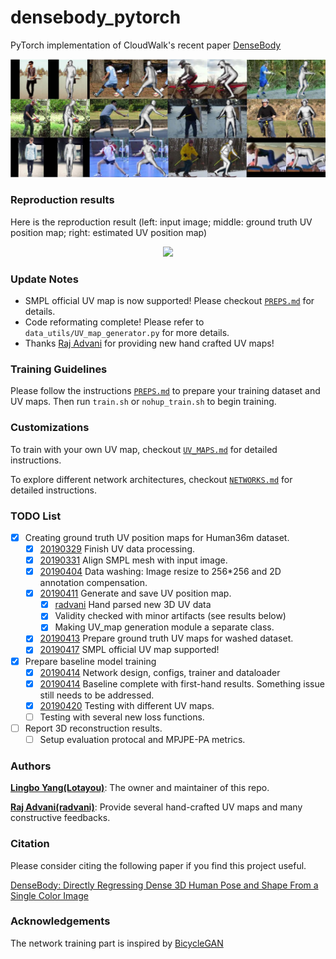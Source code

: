 # densebody_pytorch
PyTorch implementation of CloudWalk's recent paper [DenseBody](https://arxiv.org/abs/1903.10153v3)

![paper teaser](teaser/teaser.jpg)

### Reproduction results

Here is the reproduction result (left: input image; middle: ground truth UV position map; right: estimated UV position map)

<div align="center">
  <img src="https://user-images.githubusercontent.com/33449901/56275710-cce07800-6133-11e9-9507-cfc347a51006.png" width="800px" />
</div>

### Update Notes
- SMPL official UV map is now supported! Please checkout [`PREPS.md`](PREPS.md) for details.
- Code reformating complete! Please refer to `data_utils/UV_map_generator.py` for more details.
- Thanks [Raj Advani](https://github.com/radvani) for providing new hand crafted UV maps!

### Training Guidelines
Please follow the instructions [`PREPS.md`](PREPS.md) to prepare your training dataset and UV maps. Then run `train.sh` or `nohup_train.sh` to begin training. 

### Customizations

To train with your own UV map, checkout [`UV_MAPS.md`](UV_MAPS.md) for detailed instructions.

To explore different network architectures, checkout [`NETWORKS.md`](NETWORKS.md) for detailed instructions.

### TODO List
- [x] Creating ground truth UV position maps for Human36m dataset.
    - [x] [20190329]() Finish UV data processing.
    - [x] [20190331]() Align SMPL mesh with input image.
    - [x] [20190404]() Data washing: Image resize to 256*256 and 2D annotation compensation.
    - [x] [20190411]() Generate and save UV position map.
        - [x] [radvani](https://github.com/radvani) Hand parsed new 3D UV data
        - [x] Validity checked with minor artifacts (see results below)
        - [x] Making UV_map generation module a separate class.
    - [x] [20190413]() Prepare ground truth UV maps for washed dataset.
    - [x] [20190417]() SMPL official UV map supported!
    
- [x] Prepare baseline model training
    - [x] [20190414]() Network design, configs, trainer and dataloader
    - [x] [20190414]() Baseline complete with first-hand results. Something issue still needs to be addressed.
    - [x] [20190420]() Testing with different UV maps.
    - [ ] Testing with several new loss functions.
    
- [ ] Report 3D reconstruction results.
    - [ ] Setup evaluation protocal and MPJPE-PA metrics.

### Authors
**[Lingbo Yang(Lotayou)](https://github.com/Lotayou)**: The owner and maintainer of this repo.

**[Raj Advani(radvani)](https://github.com/radvani)**: Provide several hand-crafted UV maps and many constructive feedbacks.

### Citation
Please consider citing the following paper if you find this project useful.

[DenseBody: Directly Regressing Dense 3D Human Pose and Shape From a Single Color Image](https://arxiv.org/abs/1903.10153v3)

### Acknowledgements
The network training part is inspired by [BicycleGAN](https://github.com/junyanz/BicycleGAN)
